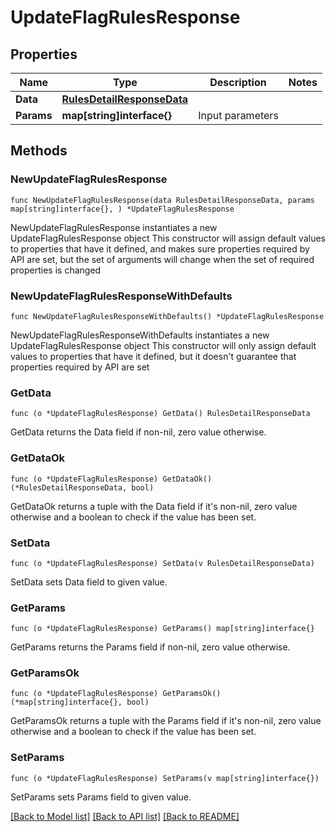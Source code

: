 # UpdateFlagRulesResponse

## Properties

Name | Type | Description | Notes
------------ | ------------- | ------------- | -------------
**Data** | [**RulesDetailResponseData**](RulesDetailResponseData.md) |  | 
**Params** | **map[string]interface{}** | Input parameters | 

## Methods

### NewUpdateFlagRulesResponse

`func NewUpdateFlagRulesResponse(data RulesDetailResponseData, params map[string]interface{}, ) *UpdateFlagRulesResponse`

NewUpdateFlagRulesResponse instantiates a new UpdateFlagRulesResponse object
This constructor will assign default values to properties that have it defined,
and makes sure properties required by API are set, but the set of arguments
will change when the set of required properties is changed

### NewUpdateFlagRulesResponseWithDefaults

`func NewUpdateFlagRulesResponseWithDefaults() *UpdateFlagRulesResponse`

NewUpdateFlagRulesResponseWithDefaults instantiates a new UpdateFlagRulesResponse object
This constructor will only assign default values to properties that have it defined,
but it doesn't guarantee that properties required by API are set

### GetData

`func (o *UpdateFlagRulesResponse) GetData() RulesDetailResponseData`

GetData returns the Data field if non-nil, zero value otherwise.

### GetDataOk

`func (o *UpdateFlagRulesResponse) GetDataOk() (*RulesDetailResponseData, bool)`

GetDataOk returns a tuple with the Data field if it's non-nil, zero value otherwise
and a boolean to check if the value has been set.

### SetData

`func (o *UpdateFlagRulesResponse) SetData(v RulesDetailResponseData)`

SetData sets Data field to given value.


### GetParams

`func (o *UpdateFlagRulesResponse) GetParams() map[string]interface{}`

GetParams returns the Params field if non-nil, zero value otherwise.

### GetParamsOk

`func (o *UpdateFlagRulesResponse) GetParamsOk() (*map[string]interface{}, bool)`

GetParamsOk returns a tuple with the Params field if it's non-nil, zero value otherwise
and a boolean to check if the value has been set.

### SetParams

`func (o *UpdateFlagRulesResponse) SetParams(v map[string]interface{})`

SetParams sets Params field to given value.



[[Back to Model list]](../README.md#documentation-for-models) [[Back to API list]](../README.md#documentation-for-api-endpoints) [[Back to README]](../README.md)


